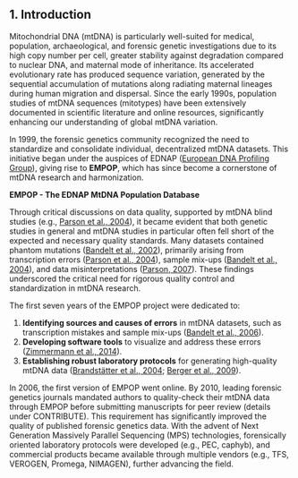 ## 1. Introduction

Mitochondrial DNA (mtDNA) is particularly well-suited for medical, population, archaeological, and forensic genetic investigations due to its high copy number per cell, greater stability against degradation compared to nuclear DNA, and maternal mode of inheritance. Its accelerated evolutionary rate has produced sequence variation, generated by the sequential accumulation of mutations along radiating maternal lineages during human migration and dispersal. Since the early 1990s, population studies of mtDNA sequences (mitotypes) have been extensively documented in scientific literature and online resources, significantly enhancing our understanding of global mtDNA variation.

In 1999, the forensic genetics community recognized the need to standardize and consolidate individual, decentralized mtDNA datasets. This initiative began under the auspices of EDNAP ([European DNA Profiling Group](https://www.isfg.org/EDNAP)), giving rise to **EMPOP**, which has since become a cornerstone of mtDNA research and harmonization.

**EMPOP - The EDNAP MtDNA Population Database**

Through critical discussions on data quality, supported by mtDNA blind studies (e.g., [Parson et al., 2004](https://doi.org/10.1016/j.forsciint.2003.11.008)), it became evident that both genetic studies in general and mtDNA studies in particular often fell short of the expected and necessary quality standards. Many datasets contained phantom mutations ([Bandelt et al., 2002](https://doi.org/10.1086/344397)), primarily arising from transcription errors ([Parson et al., 2004](https://doi.org/10.1016/j.forsciint.2003.11.008)), sample mix-ups ([Bandelt et al., 2004](https://doi.org/10.1016/j.forsciint.2003.11.008)), and data misinterpretations ([Parson, 2007](https://doi.org/10.1016/j.forsciint.2006.07.004)). These findings underscored the critical need for rigorous quality control and standardization in mtDNA research.

The first seven years of the EMPOP project were dedicated to:  

1. **Identifying sources and causes of errors** in mtDNA datasets, such as transcription mistakes and sample mix-ups ([Bandelt et al., 2006](https://doi.org/10.1007/3-540-31789-9_4)).  
2. **Developing software tools** to visualize and address these errors ([Zimmermann et al., 2014](https://doi.org/10.3325/cmj.2014.55.115)).  
3. **Establishing robust laboratory protocols** for generating high-quality mtDNA data ([Brandstätter et al., 2004](https://doi.org/10.1007/s00414-004-0466-z); [Berger et al., 2009](https://doi.org/10.1007/s00414-004-0466-z)).  

In 2006, the first version of EMPOP went online. By 2010, leading forensic genetics journals mandated authors to quality-check their mtDNA data through EMPOP before submitting manuscripts for peer review (details under CONTRIBUTE). This requirement has significantly improved the quality of published forensic genetics data. With the advent of Next Generation Massively Parallel Sequencing (MPS) technologies, forensically oriented laboratory protocols were developed (e.g., PEC, caphyb), and commercial products became available through multiple vendors (e.g., TFS, VEROGEN, Promega, NIMAGEN), further advancing the field.
